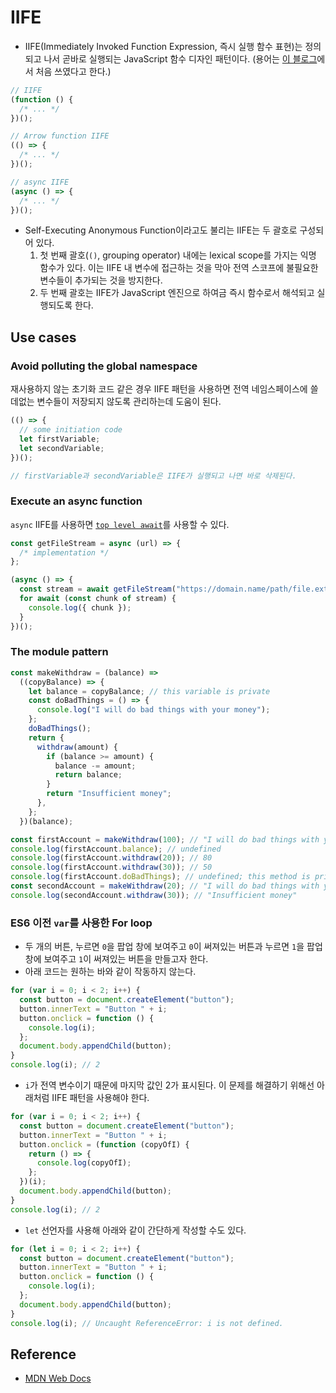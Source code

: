 # IIFE

- IIFE(Immediately Invoked Function Expression, 즉시 실행 함수 표현)는 정의되고 나서 곧바로 실행되는 JavaScript 함수 디자인 패턴이다. (용어는 [이 블로그](https://web.archive.org/web/20171201033208/http://benalman.com/news/2010/11/immediately-invoked-function-expression/#iife)에서 처음 쓰였다고 한다.)

```js
// IIFE
(function () {
  /* ... */
})();

// Arrow function IIFE
(() => {
  /* ... */
})();

// async IIFE
(async () => {
  /* ... */
})();
```

- Self-Executing Anonymous Function이라고도 불리는 IIFE는 두 괄호로 구성되어 있다.
  1. 첫 번째 괄호(`()`, grouping operator) 내에는 lexical scope를 가지는 익명 함수가 있다. 이는 IIFE 내 변수에 접근하는 것을 막아 전역 스코프에 불필요한 변수들이 추가되는 것을 방지한다.
  2. 두 번째 괄호는 IIFE가 JavaScript 엔진으로 하여금 즉시 함수로서 해석되고 실행되도록 한다.

## Use cases

### Avoid polluting the global namespace

재사용하지 않는 초기화 코드 같은 경우 IIFE 패턴을 사용하면 전역 네임스페이스에 쓸데없는 변수들이 저장되지 않도록 관리하는데 도움이 된다.

```js
(() => {
  // some initiation code
  let firstVariable;
  let secondVariable;
})();

// firstVariable과 secondVariable은 IIFE가 실행되고 나면 바로 삭제된다.
```

### Execute an async function

`async` IIFE를 사용하면 [`top level await`](https://developer.mozilla.org/en-US/docs/Web/JavaScript/Reference/Operators/await#top_level_await)를 사용할 수 있다.

```js
const getFileStream = async (url) => {
  /* implementation */
};

(async () => {
  const stream = await getFileStream("https://domain.name/path/file.ext");
  for await (const chunk of stream) {
    console.log({ chunk });
  }
})();
```

### The module pattern

```js
const makeWithdraw = (balance) =>
  ((copyBalance) => {
    let balance = copyBalance; // this variable is private
    const doBadThings = () => {
      console.log("I will do bad things with your money");
    };
    doBadThings();
    return {
      withdraw(amount) {
        if (balance >= amount) {
          balance -= amount;
          return balance;
        }
        return "Insufficient money";
      },
    };
  })(balance);

const firstAccount = makeWithdraw(100); // "I will do bad things with your money"
console.log(firstAccount.balance); // undefined
console.log(firstAccount.withdraw(20)); // 80
console.log(firstAccount.withdraw(30)); // 50
console.log(firstAccount.doBadThings); // undefined; this method is private
const secondAccount = makeWithdraw(20); // "I will do bad things with your money"
console.log(secondAccount.withdraw(30)); // "Insufficient money"
```

### ES6 이전 `var`를 사용한 For loop

- 두 개의 버튼, 누르면 `0`을 팝업 창에 보여주고 `0`이 써져있는 버튼과 누르면 `1`을 팝업 창에 보여주고 `1`이 써져있는 버튼을 만들고자 한다.
- 아래 코드는 원하는 바와 같이 작동하지 않는다.

```js
for (var i = 0; i < 2; i++) {
  const button = document.createElement("button");
  button.innerText = "Button " + i;
  button.onclick = function () {
    console.log(i);
  };
  document.body.appendChild(button);
}
console.log(i); // 2
```

- `i`가 전역 변수이기 때문에 마지막 값인 2가 표시된다. 이 문제를 해결하기 위해선 아래처럼 IIFE 패턴을 사용해야 한다.

```js
for (var i = 0; i < 2; i++) {
  const button = document.createElement("button");
  button.innerText = "Button " + i;
  button.onclick = (function (copyOfI) {
    return () => {
      console.log(copyOfI);
    };
  })(i);
  document.body.appendChild(button);
}
console.log(i); // 2
```

- `let` 선언자를 사용해 아래와 같이 간단하게 작성할 수도 있다.

```js
for (let i = 0; i < 2; i++) {
  const button = document.createElement("button");
  button.innerText = "Button " + i;
  button.onclick = function () {
    console.log(i);
  };
  document.body.appendChild(button);
}
console.log(i); // Uncaught ReferenceError: i is not defined.
```

## Reference

- [MDN Web Docs](https://developer.mozilla.org/en-US/docs/Glossary/IIFE)
